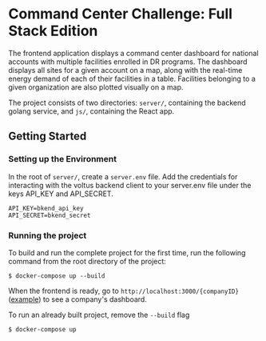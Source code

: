 # Command Center Challenge: Full Stack Edition

The frontend application displays a command center dashboard for national accounts with multiple facilities enrolled in DR programs. The dashboard displays all sites for a given account on a map, along with the real-time energy demand of each of their facilities in a table. Facilities belonging to a given organization are also plotted visually on a map.

The project consists of two directories: `server/`, containing the backend golang service, and `js/`, containing the React app.

## Getting Started

### Setting up the Environment

In the root of `server/`, create a `server.env` file. Add the credentials for interacting with the voltus backend client to your server.env file under the keys API_KEY and API_SECRET.

```
API_KEY=bkend_api_key
API_SECRET=bkend_secret
```

### Running the project

To build and run the complete project for the first time, run the following command from the root directory of the project:

```
$ docker-compose up --build
```

When the frontend is ready, go to `http://localhost:3000/{companyID}` ([example](http://localhost:3000/371fc3c9-fb5b-4892-b371-33d49e19b506)) to see a company's dashboard.

To run an already built project, remove the `--build` flag

```
$ docker-compose up
```
